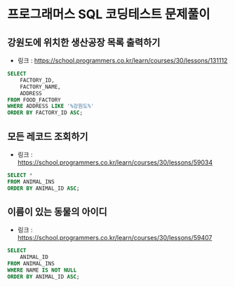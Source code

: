 # 프로그래머스 SQL 코딩테스트 문제풀이

## 강원도에 위치한 생산공장 목록 출력하기

-   링크 : https://school.programmers.co.kr/learn/courses/30/lessons/131112

```sql
SELECT 
    FACTORY_ID,
    FACTORY_NAME,
    ADDRESS
FROM FOOD_FACTORY
WHERE ADDRESS LIKE '%강원도%'
ORDER BY FACTORY_ID ASC;
```


## 모든 레코드 조회하기

- 링크 : https://school.programmers.co.kr/learn/courses/30/lessons/59034

```sql
SELECT *
FROM ANIMAL_INS
ORDER BY ANIMAL_ID ASC;
```


## 이름이 있는 동물의 아이디

- 링크 : https://school.programmers.co.kr/learn/courses/30/lessons/59407

```sql
SELECT 
    ANIMAL_ID
FROM ANIMAL_INS
WHERE NAME IS NOT NULL
ORDER BY ANIMAL_ID ASC;
```
